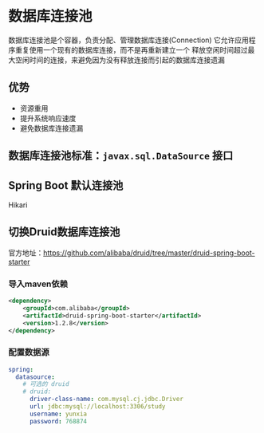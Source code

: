 # 数据库连接池

数据库连接池是个容器，负责分配、管理数据库连接(Connection) 
它允许应用程序重复使用一个现有的数据库连接，而不是再重新建立一个 
释放空闲时间超过最大空闲时间的连接，来避免因为没有释放连接而引起的数据库连接遗漏

## 优势

- 资源重用
- 提升系统响应速度
- 避免数据库连接遗漏


## 数据库连接池标准：`javax.sql.DataSource` 接口

## Spring Boot 默认连接池
Hikari

## 切换Druid数据库连接池
官方地址：https://github.com/alibaba/druid/tree/master/druid-spring-boot-starter

### 导入maven依赖

```xml
<dependency>
    <groupId>com.alibaba</groupId>
    <artifactId>druid-spring-boot-starter</artifactId>
    <version>1.2.8</version>
</dependency>
```

### 配置数据源
```yaml
spring:
  datasource:
    # 可选的 druid
    # druid: 
      driver-class-name: com.mysql.cj.jdbc.Driver
      url: jdbc:mysql://localhost:3306/study
      username: yunxia
      password: 768874
```